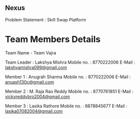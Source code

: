 ## Nexus 

Problem Statement : Skill Swap Platform

# Team Members Details 
Team Name - Team Vajra

Team Leader : Lakshya Mishra
Mobile no. : 8770222006
E-Mail : lakshyamishra099@gmail.com

Member 1 : Anugrah Sharma
Mobile no. : 8770222006
E-Mail : anuash130c@gmail.com

Member 2 : M. Raja Rao Reddy
Mobile no. : 8770761851
E-Mail : vickyreddybro2004@gmail.com

Member 3 : Lasika Rathore
Mobile no. : 8878845677
E-Mail : lasika07082004@gmail.com
